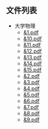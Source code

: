 ##


## 文件列表

- 大学物理
    - [&1.pdf](https://github.com/ballsnow/zju-open-course/raw/master/./科学/大学物理/&1.pdf)
    - [&10.pdf](https://github.com/ballsnow/zju-open-course/raw/master/./科学/大学物理/&10.pdf)
    - [&11.pdf](https://github.com/ballsnow/zju-open-course/raw/master/./科学/大学物理/&11.pdf)
    - [&12.pdf](https://github.com/ballsnow/zju-open-course/raw/master/./科学/大学物理/&12.pdf)
    - [&13.pdf](https://github.com/ballsnow/zju-open-course/raw/master/./科学/大学物理/&13.pdf)
    - [&14.pdf](https://github.com/ballsnow/zju-open-course/raw/master/./科学/大学物理/&14.pdf)
    - [&15.pdf](https://github.com/ballsnow/zju-open-course/raw/master/./科学/大学物理/&15.pdf)
    - [&2.pdf](https://github.com/ballsnow/zju-open-course/raw/master/./科学/大学物理/&2.pdf)
    - [&3.pdf](https://github.com/ballsnow/zju-open-course/raw/master/./科学/大学物理/&3.pdf)
    - [&4.pdf](https://github.com/ballsnow/zju-open-course/raw/master/./科学/大学物理/&4.pdf)
    - [&5.pdf](https://github.com/ballsnow/zju-open-course/raw/master/./科学/大学物理/&5.pdf)
    - [&6.pdf](https://github.com/ballsnow/zju-open-course/raw/master/./科学/大学物理/&6.pdf)
    - [&7.pdf](https://github.com/ballsnow/zju-open-course/raw/master/./科学/大学物理/&7.pdf)
    - [&8.pdf](https://github.com/ballsnow/zju-open-course/raw/master/./科学/大学物理/&8.pdf)
    - [&9.pdf](https://github.com/ballsnow/zju-open-course/raw/master/./科学/大学物理/&9.pdf)
